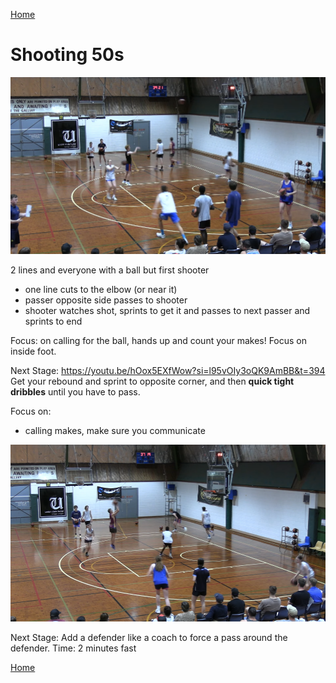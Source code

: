 [Home](./shooting.md)

# Shooting 50s

![50](images/50.png)

2 lines and everyone with a ball but first shooter

- one line cuts to the elbow (or near it)
- passer opposite side passes to shooter
- shooter watches shot, sprints to get it and passes to next passer and sprints to end

Focus: on calling for the ball, hands up and count your makes!
Focus on inside foot.

Next Stage:
https://youtu.be/hOox5EXfWow?si=l95vOIy3oQK9AmBB&t=394
Get your rebound and sprint to opposite corner, and then **quick tight dribbles** until you have to pass.

Focus on: 
* calling makes, make sure you communicate

![50 - 2](images/50-2.png)

Next Stage: Add a defender like a coach to force a pass around the defender.
Time: 2 minutes fast

[Home](./shooting.md)
